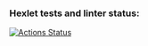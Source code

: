 ### Hexlet tests and linter status:
[![Actions Status](https://github.com/Strategium7/qa-engineer-project-84/actions/workflows/hexlet-check.yml/badge.svg)](https://github.com/Strategium7/qa-engineer-project-84/actions)
